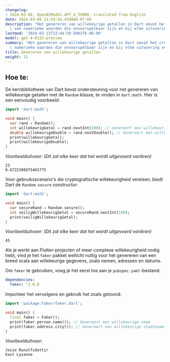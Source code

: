 ```yaml
---
changelog:
- 2024-03-08, OpenAIModel.GPT_4_TURBO, translated from English
date: 2024-03-08 21:54:54.439984-07:00
description: "Het genereren van willekeurige getallen in Dart omvat het cre\xEBren\
  \ van numerieke waarden die onvoorspelbaar zijn en bij elke uitvoering verschillen.\u2026"
lastmod: '2024-03-13T22:44:50.500378-06:00'
model: gpt-4-0125-preview
summary: "Het genereren van willekeurige getallen in Dart omvat het cre\xEBren van\
  \ numerieke waarden die onvoorspelbaar zijn en bij elke uitvoering verschillen."
title: Genereren van willekeurige getallen
weight: 12
---
```


## Hoe te:
De kernbibliotheek van Dart bevat ondersteuning voor het genereren van willekeurige getallen met de `Random` klasse, te vinden in `dart:math`. Hier is een eenvoudig voorbeeld:

```dart
import 'dart:math';

void main() {
  var rand = Random();
  int willekeurigGetal = rand.nextInt(100); // Genereert een willekeurig geheel getal tussen 0 en 99
  double willekeurigeDouble = rand.nextDouble(); // Genereert een willekeurige double tussen 0.0 en 1.0
  print(willekeurigGetal);
  print(willekeurigeDouble);
}
```

*Voorbeelduitvoer: (Dit zal elke keer dat het wordt uitgevoerd variëren)*

```
23
0.6722390975465775
```

Voor gebruiksscenario's die cryptografische willekeurigheid vereisen, biedt Dart de `Random.secure` constructor:

```dart
import 'dart:math';

void main() {
  var secureRand = Random.secure();
  int veiligWillekeurigGetal = secureRand.nextInt(100);
  print(veiligWillekeurigGetal);
}
```

*Voorbeelduitvoer: (Dit zal elke keer dat het wordt uitgevoerd variëren)*

```
45
```

Als je werkt aan Flutter-projecten of meer complexe willekeurigheid nodig hebt, vind je het `faker` pakket wellicht nuttig voor het genereren van een breed scala aan willekeurige gegevens, zoals namen, adressen en datums.

Om `faker` te gebruiken, voeg je het eerst toe aan je `pubspec.yaml`-bestand:

```yaml
dependencies:
  faker: ^2.0.0
```

Importeer het vervolgens en gebruik het zoals getoond:

```dart
import 'package:faker/faker.dart';

void main() {
  final faker = Faker();
  print(faker.person.name()); // Genereert een willekeurige naam
  print(faker.address.city()); // Genereert een willekeurige stadsnaam
}
```

*Voorbeelduitvoer:*

```
Josie Runolfsdottir
East Lysanne
```
